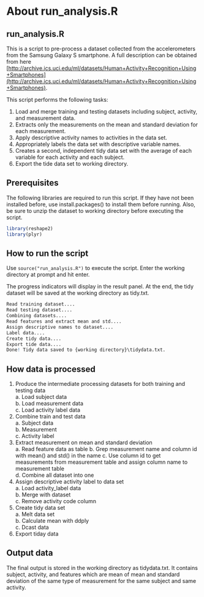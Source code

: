 About run_analysis.R 
========================================================
## run_analysis.R

This is a script to pre-process a dataset collected from the accelerometers from the Samsung Galaxy S smartphone. A full description can be obtained from here [http://archive.ics.uci.edu/ml/datasets/Human+Activity+Recognition+Using+Smartphones](http://archive.ics.uci.edu/ml/datasets/Human+Activity+Recognition+Using+Smartphones).

This script performs the following tasks:  
1. Load and merge training and testing datasets including subject, activity, and measurement data.  
2. Extracts only the measurements on the mean and standard deviation for each measurement.   
3. Apply descriptive activity names to activities in the data set.  
4. Appropriately labels the data set with descriptive variable names.   
5. Creates a second, independent tidy data set with the average of each variable for each activity and each subject.   
6. Export the tide data set to working directory.  

## Prerequisites

The following libraries are required to run this script. If they have not been installed before, use install.packages() to install them before running. Also, be sure to unzip the dataset to working directory before executing the script.

```r
library(reshape2)
library(plyr)
```

## How to run the script
Use <code>source("run_analysis.R")</code> to execute the script. Enter the working directory at prompt and hit enter.

The progress indicators will display in the result panel. At the end, the tidy dataset will be saved at the working directory as tidy.txt.  

```r
Read training dataset....   
Read testing dataset....   
Combining datasets....  
Read features and extract mean and std....  
Assign descriptive names to dataset....  
Label data....  
Create tidy data....   
Export tide data....   
Done! Tidy data saved to {working directory}\tidydata.txt.
```

## How data is processed
1. Produce the intermediate processing datasets for both training and testing data  
        a. Load subject data  
        b. Load measurement data  
        c. Load activity label data  
2. Combine train and test data  
        a. Subject data  
        b. Measurement  
        c. Activity label    
3. Extract measurement on mean and standard deviation  
        a. Read feature data as table
        b. Grep measurement name and column id with mean() and std() in the name
        c. Use column id to get measurements from measurement table and assign column name to measurement table  
        d. Combine all dataset into one  
4. Assign descriptive activity label to data set  
        a. Load activity_label data  
        b. Merge with dataset  
        c. Remove activity code column  
5. Create tidy data set  
        a. Melt data set  
        b. Calculate mean with ddply   
        c. Dcast data  
6. Export tiday data 

## Output data  
The final output is stored in the working directory as tidydata.txt. It contains subject, activity, and features which are mean of mean and standard deviation of the same type of measurement for the same subject and same activity.
